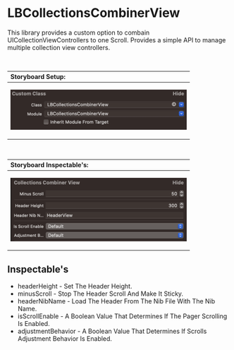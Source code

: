 # LBCollectionsCombinerView
This library provides a custom option to combain UICollectionViewControllers to one Scroll. Provides a simple API to manage multiple collection view controllers.

<br>

|Storyboard Setup:|
|:---|
|<p> <img src="https://raw.githubusercontent.com/lioz12131415/LBCollectionsCombinerView/main/Images/setup.png" width="400" /> </p>|

<br>

|Storyboard Inspectable's:|
|:---|
|<p> <img src="https://raw.githubusercontent.com/lioz12131415/LBCollectionsCombinerView/main/Images/Inspectable.png" width="400" /> </p>|

## Inspectable's

- headerHeight       - Set The Header Height.
- minusScroll        - Stop The Header Scroll And Make It Sticky.
- headerNibName      - Load The Header From The Nib File With The Nib Name.
- isScrollEnable     - A Boolean Value That Determines If The Pager Scrolling Is Enabled.
- adjustmentBehavior - A Boolean Value That Determines If Scrolls Adjustment Behavior Is Enabled.


